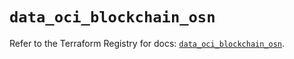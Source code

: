 # `data_oci_blockchain_osn`

Refer to the Terraform Registry for docs: [`data_oci_blockchain_osn`](https://registry.terraform.io/providers/oracle/oci/6.37.0/docs/data-sources/blockchain_osn).
